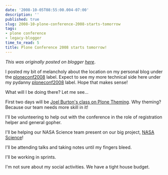 ```yaml
---
date: '2008-10-05T08:55:00.004-07:00'
description: ''
published: true
slug: 2008-10-plone-conference-2008-starts-tomorrow
tags:
- plone conference
- legacy-blogger
time_to_read: 5
title: Plone Conference 2008 starts tomorrow!
---
```


*This was originally posted on blogger [here](https://pydanny.blogspot.com/2008/10/plone-conference-2008-starts-tomorrow.html)*.

I posted my bit of melancholy about the location on my personal blog under the [ploneconf2008](https://dannygreenfeld.blogspot.com/search/label/ploneconf2008) label.  Expect to see my more technical side here under my pydanny [ploneconf2008](https://pydanny.blogspot.com/search/label/ploneconf2008) label.  Hope that makes sense!

What will I be doing there?  Let me see...

First two days will be [Joel Burton's class on Plone Theming](https://plonebootcamps.com/courses/conf2008-theming).  Why theming?  Because our team needs more skill in it!

I'll be volunteering to help out with the conference in the role of registration helper and general gopher.

I'll be helping our NASA Science team present on our big project, [NASA Science](https://nasascience.nasa.gov/)!

I'll be attending talks and taking notes until my fingers bleed.

I'll be working in sprints.

I'm not sure about my social activities.  We have a tight house budget.